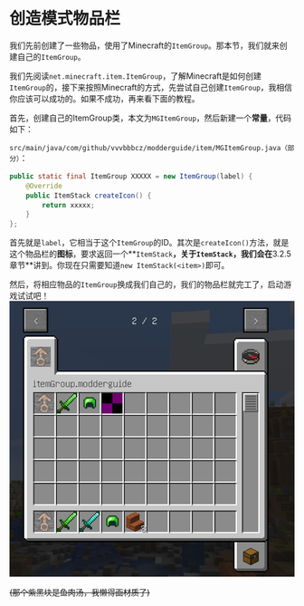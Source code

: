 # 创造模式物品栏

我们先前创建了一些物品，使用了Minecraft的`ItemGroup`。那本节，我们就来创建自己的`ItemGroup`。

我们先阅读`net.minecraft.item.ItemGroup`，了解Minecraft是如何创建`ItemGroup`的，接下来按照Minecraft的方式，先尝试自己创建`ItemGroup`，我相信你应该可以成功的。如果不成功，再来看下面的教程。

首先，创建自己的ItemGroup类，本文为`MGItemGroup`，然后新建一个**常量**，代码如下：

`src/main/java/com/github/vvvbbbcz/modderguide/item/MGItemGroup.java（部分）`：

```java
public static final ItemGroup XXXXX = new ItemGroup(label) {
	@Override
	public ItemStack createIcon() {
		return xxxxx;
	}
};
```

首先就是`label`，它相当于这个`ItemGroup`的ID。其次是`createIcon()`方法，就是这个物品栏的**图标**，要求返回一个**`ItemStack`**，关于`ItemStack`，我们会在**3.2.5章节**讲到。你现在只需要知道`new ItemStack(<item>)`即可。

然后，将相应物品的`ItemGroup`换成我们自己的，我们的物品栏就完工了，启动游戏试试吧！  
![image](../../resources/3/3.2/3.2.4-1.png)

~~(那个紫黑块是鱼肉汤，我懒得画材质了)~~